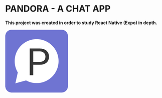 # PANDORA - A CHAT APP

**This project was created in order to study React Native (Expo) in depth.**

![alt text](./assets/untitled.png "Title")
